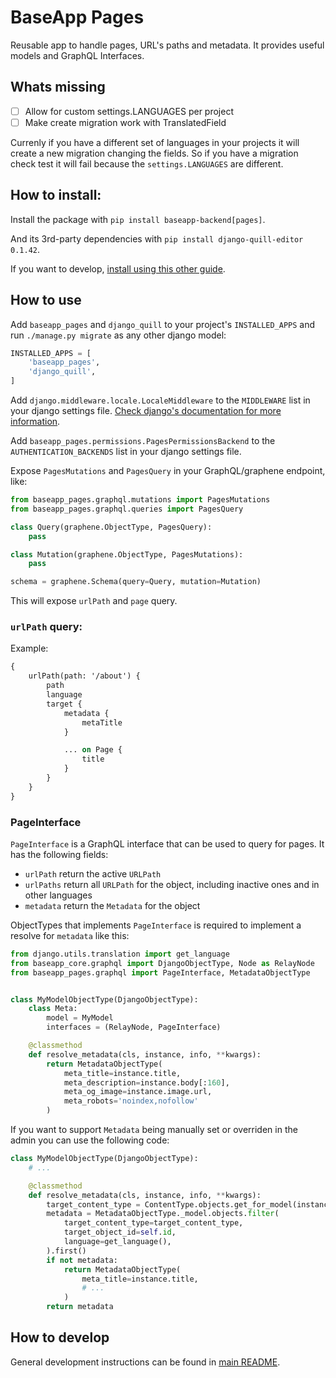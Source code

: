 # BaseApp Pages

Reusable app to handle pages, URL's paths and metadata. It provides useful models and GraphQL Interfaces.

## Whats missing
- [ ] Allow for custom settings.LANGUAGES per project
- [ ] Make create migration work with TranslatedField

Currenly if you have a different set of languages in your projects it will create a new migration changing the fields. So if you have a migration check test it will fail because the `settings.LANGUAGES` are different.

## How to install:

Install the package with `pip install baseapp-backend[pages]`.

And its 3rd-party dependencies with `pip install django-quill-editor 0.1.42`.

If you want to develop, [install using this other guide](#how-to-develop).

## How to use

Add `baseapp_pages` and `django_quill` to your project's `INSTALLED_APPS` and run `./manage.py migrate` as any other django model:

```python
INSTALLED_APPS = [
    'baseapp_pages',
    'django_quill',
]
```

Add `django.middleware.locale.LocaleMiddleware` to the `MIDDLEWARE` list in your django settings file. [Check django's documentation for more information](https://docs.djangoproject.com/en/5.0/topics/i18n/translation/#how-django-discovers-language-preference).

Add `baseapp_pages.permissions.PagesPermissionsBackend` to the `AUTHENTICATION_BACKENDS` list in your django settings file.

Expose `PagesMutations` and `PagesQuery` in your GraphQL/graphene endpoint, like:

```python
from baseapp_pages.graphql.mutations import PagesMutations
from baseapp_pages.graphql.queries import PagesQuery

class Query(graphene.ObjectType, PagesQuery):
    pass

class Mutation(graphene.ObjectType, PagesMutations):
    pass

schema = graphene.Schema(query=Query, mutation=Mutation)
```

This will expose `urlPath` and `page` query.

### `urlPath` query:

Example:

```graphql
{
    urlPath(path: '/about') {
        path
        language
        target {
            metadata {
                metaTitle
            }

            ... on Page {
                title
            }
        }
    }
}
```

### PageInterface

`PageInterface` is a GraphQL interface that can be used to query for pages. It has the following fields:

- `urlPath` return the active `URLPath`
- `urlPaths` return all `URLPath` for the object, including inactive ones and in other languages
- `metadata` return the `Metadata` for the object

ObjectTypes that implements `PageInterface` is required to implement a resolve for `metadata` like this:

```python
from django.utils.translation import get_language
from baseapp_core.graphql import DjangoObjectType, Node as RelayNode
from baseapp_pages.graphql import PageInterface, MetadataObjectType


class MyModelObjectType(DjangoObjectType):
    class Meta:
        model = MyModel
        interfaces = (RelayNode, PageInterface)

    @classmethod
    def resolve_metadata(cls, instance, info, **kwargs):
        return MetadataObjectType(
            meta_title=instance.title,
            meta_description=instance.body[:160],
            meta_og_image=instance.image.url,
            meta_robots='noindex,nofollow'
        )
```

If you want to support `Metadata` being manually set or overriden in the admin you can use the following code:

```python
class MyModelObjectType(DjangoObjectType):
    # ...

    @classmethod
    def resolve_metadata(cls, instance, info, **kwargs):
        target_content_type = ContentType.objects.get_for_model(instance)
        metadata = MetadataObjectType._model.objects.filter(
            target_content_type=target_content_type,
            target_object_id=self.id,
            language=get_language(),
        ).first()
        if not metadata:
            return MetadataObjectType(
                meta_title=instance.title,
                # ...
            )
        return metadata
```

## How to develop

General development instructions can be found in [main README](..#how-to-develop).
